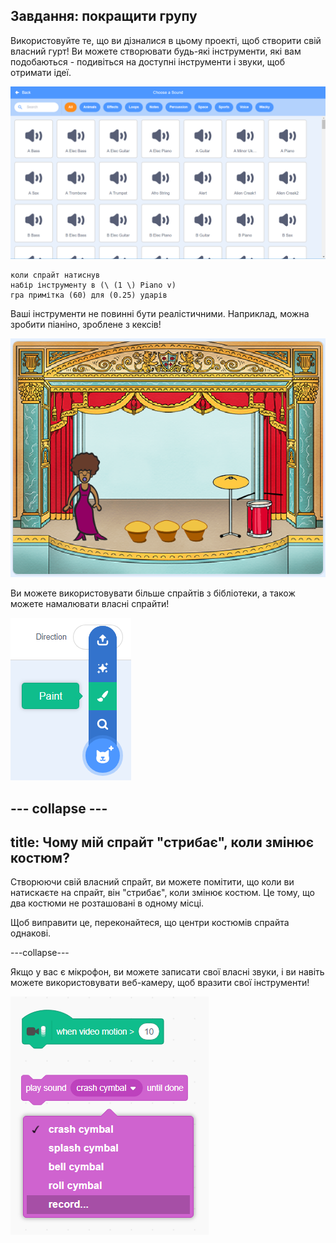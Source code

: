 ## Завдання: покращити групу

Використовуйте те, що ви дізналися в цьому проекті, щоб створити свій власний гурт! Ви можете створювати будь-які інструменти, які вам подобаються - подивіться на доступні інструменти і звуки, щоб отримати ідеї.

![screenshot](images/band-ideas-sounds.png)

```blocks3
коли спрайт натиснув
набір інструменту в (\ (1 \) Piano v)
гра примітка (60) для (0.25) ударів
```

Ваші інструменти не повинні бути реалістичними. Наприклад, можна зробити піаніно, зроблене з кексів!

![скріншот](images/band-piano.png)

Ви можете використовувати більше спрайтів з бібліотеки, а також можете намалювати власні спрайти!

![скріншот](images/band-draw.png)

## \--- collapse \---

## title: Чому мій спрайт "стрибає", коли змінює костюм?

Створюючи свій власний спрайт, ви можете помітити, що коли ви натискаєте на спрайт, він "стрибає", коли змінює костюм. Це тому, що два костюми не розташовані в одному місці.

Щоб виправити це, переконайтеся, що центри костюмів спрайта однакові.

\---collapse\---

Якщо у вас є мікрофон, ви можете записати свої власні звуки, і ви навіть можете використовувати веб-камеру, щоб вразити свої інструменти!

![скріншот](images/band-io.png)